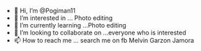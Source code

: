 - 👋 Hi, I’m @Pogiman11
- 👀 I’m interested in ... Photo editing
- 🌱 I’m currently learning ...Photo editing
- 💞️ I’m looking to collaborate on ...everyone who is interested
- 📫 How to reach me ... search me on fb Melvin Garzon Jamora

<!---
Pogiman11/Pogiman11 is a ✨ special ✨ repository because its `README.md` (this file) appears on your GitHub profile.
You can click the Preview link to take a look at your changes.

--->
